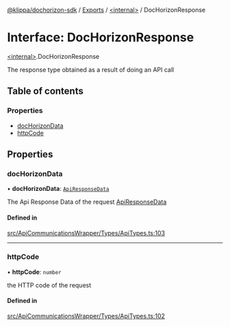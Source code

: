 [@klippa/dochorizon-sdk](../README.md) / [Exports](../modules.md) / [\<internal\>](../modules/internal_.md) / DocHorizonResponse

# Interface: DocHorizonResponse

[\<internal\>](../modules/internal_.md).DocHorizonResponse

The response type obtained as a result of doing an API call

## Table of contents

### Properties

- [docHorizonData](internal_.DocHorizonResponse.md#dochorizondata)
- [httpCode](internal_.DocHorizonResponse.md#httpcode)

## Properties

### docHorizonData

• **docHorizonData**: [`ApiResponseData`](internal_.ApiResponseData.md)

The Api Response Data of the request  [ApiResponseData](internal_.ApiResponseData.md)

#### Defined in

[src/ApiCommunicationsWrapper/Types/ApiTypes.ts:103](https://github.com/klippa-app/js-dochorizon-sdk/blob/205a2fd/src/ApiCommunicationsWrapper/Types/ApiTypes.ts#L103)

___

### httpCode

• **httpCode**: `number`

the HTTP code of the request

#### Defined in

[src/ApiCommunicationsWrapper/Types/ApiTypes.ts:102](https://github.com/klippa-app/js-dochorizon-sdk/blob/205a2fd/src/ApiCommunicationsWrapper/Types/ApiTypes.ts#L102)
